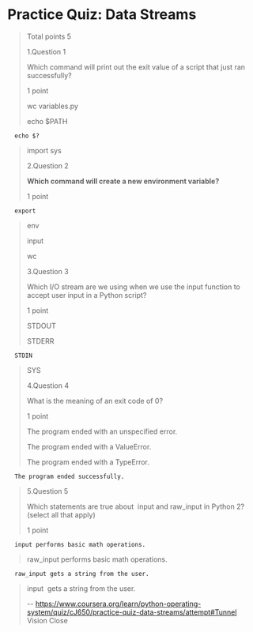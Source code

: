 # Practice Quiz: Data Streams
> 
> Total points 5
> 
>  1.Question 1
> 
> Which command will print out the exit value of a script that just ran successfully?
> 
> 1 point 
> 
>  wc variables.py 
> 
>  echo $PATH 
> 

      echo $? 
> 
>  import sys 
> 
>  2.Question 2
> 
> **Which command will create a new environment variable?**
> 
> 1 point 
> 

      export 
> 
>  env 
> 
>  input 
> 
>  wc 
> 
>  3.Question 3
> 
> Which I/O stream are we using when we use the input function to accept user input in a Python script?
> 
> 1 point 
> 
>  STDOUT 
> 
>  STDERR 
> 

      STDIN 
> 
>  SYS 
> 
>  4.Question 4
> 
> What is the meaning of an exit code of 0?
> 
> 1 point 
> 
>  The program ended with an unspecified error. 
> 
>  The program ended with a ValueError. 
> 
>  The program ended with a TypeError. 
> 

      The program ended successfully. 
> 
>  5.Question 5
> 
> Which statements are true about  input and raw_input in Python 2? (select all that apply)
> 
> 1 point 
> 

      input performs basic math operations. 
> 
>  raw_input performs basic math operations. 
> 

      raw_input gets a string from the user. 
> 
>  input  gets a string from the user.
>
> -- https://www.coursera.org/learn/python-operating-system/quiz/cJ650/practice-quiz-data-streams/attempt#Tunnel Vision Close
